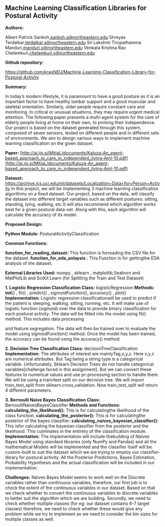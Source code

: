 
## Machine Learning Classification Libraries for Postural Activity

**Authors:**

Albert Patrick Sankoh,sankoh.a@northeastern.edu
Shreyas Terdalkar,terdalkar.s@northeastern.edu
Sri Lakshmi Tirupathamma Manduri,manduri.s@northeastern.edu
Venkata Krishna Rao Chelamkuri,chelamkuri.v@northeastern.edu

**Github repository:**

https://github.com/kraoNEU/Machine-Learning-Classification-Library-for-Postural-Activity

**Summary:**

In today’s modern lifestyle, it is paramount to have a good posture as it is an important factor to have healthy
lumbar support and a good muscular and skeletal orientation. Similarly, older people require constant care and
monitoring. In critical or unusual situations, they may require urgent medical attention. The following paper
presents a multi-agent system for the care of elderly people living at home on their own, to prolong their
independence. Our project is based on the dataset generated through this system, composed of seven sensors,
tested on different people and in different sets of environments. We aim to design various ways to implement
machine learning classification on the given dataset.

**Paper:**
[http://ai.ijs.si/MitjaL/documents/Kaluza-An_agent-based_approach_to_care_in_independent_living-AmI-10.pdf](http://ai.ijs.si/MitjaL/documents/Kaluza-An_agent-based_approach_to_care_in_independent_living-AmI-10.pdf)

**Dataset:**
https://archive.ics.uci.edu/ml/datasets/Localization+Data+for+Person+Activity
In this project, we will be implementing 3 machine learning classification algorithms on a fixed dataset. Our
project, based on the data, will classify the dataset into different target variables such as different postures:
sitting, standing, lying, walking, etc.It will also recommend which algorithm works best for a given postural
data-set. Along with this, each algorithm will calculate the accuracy of its model.

**Proposed Design:**

**Python Module:** PosturalActivityClassification

**Common Functions:**

**function_for_reading_dataset:** This function is forreading the CSV file for the dataset.
**function_for_eda_anlaysis** : This Function is for gettingthe EDA analysis of the dataset.

**External Libraries Used:** numpy , sklearn , matplotlib,Seaborn and MatPlotLib and SciKit Learn (for Splitting
the Train and Test Dataset)

**1. Logistic Regression Classification
Class:** logisticRegression
**Methods:** __init__() , fit() , predict() , sigmoidFunction(), accuracy() , plot()
**Implementation:** Logistic regression classificationwill be used to predict if the patient is sleeping, walking,
sitting, running, etc. It will make use of logistic function (sigmoid) over the data to provide binary classification
for each postural activity. The data will be fitted into the model using fit() method. This includes data processing


and feature segregation. The data will then be trained over to evaluate the model using sigmoidFunction()
method. Once the model has been trained, the accuracy can be found using the accuracy() method.

**2. Decision Tree Classification
Class:** decisionTreeClassification
**Implementation:** The attributes of interest are mainlyTag,x,y,z. Here x,y,z are numerical attributes. But Tag
being a string type is a categorical variable. Unfortunately, Sklearn Decision Trees do not handle categorical
variables[challenge faced in this assignment]. But we can convert these features to numerical values and use
pr-processing section to handle them. We will be using a train/test split on our decision tree. We will import
train_test_split from sklearn.cross_validation. Now train_test_split will return 4 different parameters.

**3. Bernoulli Naive Bayes Classification**
**Class:** BernoulliNaivesBayesClassifier
**Methods and Functions:
calculating_the_likelihood():** This is for calculatingthe likelihood of the class function,
**calculating_the_posterior():** This is for calculatingthe posterior of the bayes classifier.
**calculating_naives_bayesian_classifier():** This isfor calculating the bayesian classifier from the posterior and
the likelihood. This culminates in the entirety of the classification module.
**Implementation:** The Implementation will include thebuilding of Naives Bayes Model using standard libraries
(only NumPy and Pandas) and all the mathematical Models will be implemented and the classifier itself will be
custom-built to suit the dataset which we are trying to employ our classifier-library for postural activity. All the
Posterior Predictions, Bayes Estimation, Probability Hypothesis and the actual classification will be included in
our implementation.

**Challenges:**
Naives Bayes Model seems to work well on the Discrete variables rather than continuous variables, therefore,
our first job is to check the extent of the continuous variables in our dataset. Based on that we check whether to
convert the continuous variables to discrete variables to better suit the algorithm which we are building.
Secondly, we need to check whether multiple classes (for eg: our dataset contains 6-7 target classes) therefore,
we need to check whether these would give any problem while we try to implement as we need to consider the
bin sizes for multiple classes as well.
